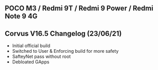 ## POCO M3 / Redmi 9T / Redmi 9 Power / Redmi Note 9 4G 

## Corvus V16.5 Changelog (23/06/21)

- Initial official build
- Switched to User & Enforcing build for more safety
- SafteyNet pass without root
- Debloated GApps
